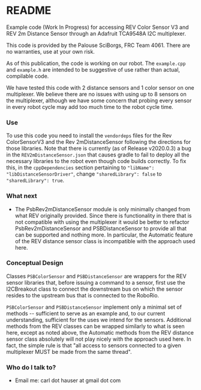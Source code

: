 # README #

Example code (Work In Progress) for accessing REV Color Sensor V3 and 
REV 2m Distance Sensor through an Adafruit TCA9548A I2C multiplexer.

This code is provided by the Palouse SciBorgs, FRC Team 4061. There are no warranties,
use at your own risk.

As of this publication, the code is working on our robot. The `example.cpp` and `example.h` are
intended to be suggestive of use rather than actual, compilable code.

We have tested this code with 2 distance sensors and 1 color sensor on one multiplexer. We believe
there are no issues with using up to 8 sensors on the multiplexer, although we have some concern
that probing every sensor in every robot cycle may add too much time to the robot cycle time.

### Use ###
To use this code you need to install the `vendordeps` files for the Rev ColorSensorV3 and the Rev 2mDistanceSensor following the directions for those libraries. Note that there is currently (as of Release v2020.0.3) a bug in the `REV2mDistanceSensor.json` that causes gradle to fail to deploy all the necessary libraries to the robot even though code builds correctly. To fix this, in the `cppDependencies` section pertaining to `"libName": "libDistanceSensorDriver"`, change `"sharedLibrary": false` to `"sharedLibrary": true`.

### What next ###

* The PsbRev2mDistanceSensor module is only minimally changed from what REV originally
provided. Since there is functionality in there that is not compatible with using the multiplexer it
would be better to refactor PsbRev2mDistanceSensor and PSBDistanceSensor to provide all that
can be supported and nothing more. In particular, the Automatic feature of the REV distance
sensor class is incompatible with the approach used here.

### Conceptual Design ###
Classes `PSBColorSensor` and `PSBDistanceSensor` are wrappers for the REV sensor libraries that, before
issuing a command to a sensor, first use the I2CBreakout class to connect the downstream bus on which
the sensor resides to the upstream bus that is connected to the RoboRio.

`PSBColorSensor` and `PSBDistanceSensor` implement
only a minimal set of methods -- sufficient to serve as an example and, to our current understanding,
sufficient for the uses we intend for the sensors. Additional methods from the REV classes can be
wrapped similarly to what is seen here, except as noted above, the Automatic methods from the REV distance
sensor class absolutely will not play nicely with the approach used here. In fact, the simple rule is
that "all access to sensors connected to a given multiplexer MUST be made from the same thread".

### Who do I talk to? ###

* Email me: carl dot hauser at gmail dot com
